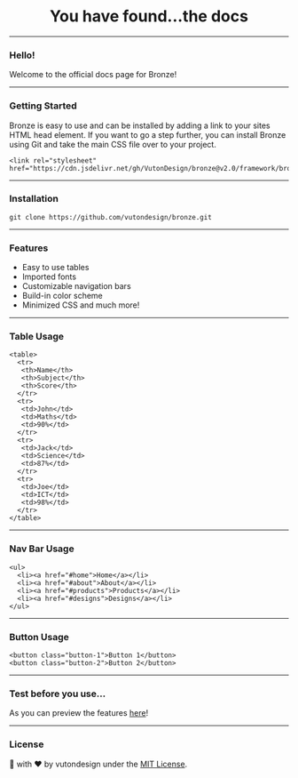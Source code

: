 <h1 align="center">You have found...the docs</h1>
<p align="center">

---- 

### Hello!
Welcome to the official docs page for Bronze!

----

### Getting Started 
Bronze is easy to use and can be installed by adding a link to your sites HTML head element. If you want to go a step further, you can install Bronze using Git and take the main CSS file over to your project.
```
<link rel="stylesheet" href="https://cdn.jsdelivr.net/gh/VutonDesign/bronze@v2.0/framework/bronze.css"/>
```

----

### Installation
```
git clone https://github.com/vutondesign/bronze.git
```

----

### Features
- Easy to use tables 
- Imported fonts
- Customizable navigation bars
- Build-in color scheme 
- Minimized CSS
and much more!

----

### Table Usage
```
<table>
  <tr>
   <th>Name</th>
   <th>Subject</th>
   <th>Score</th>
  </tr>
  <tr>
   <td>John</td>
   <td>Maths</td>
   <td>90%</td>
  </tr>
  <tr>
   <td>Jack</td>
   <td>Science</td>
   <td>87%</td>
  </tr>
  <tr>
   <td>Joe</td>
   <td>ICT</td>
   <td>98%</td>
  </tr>
</table>
```

----

### Nav Bar Usage

```
<ul>
  <li><a href="#home">Home</a></li>
  <li><a href="#about">About</a></li>
  <li><a href="#products">Products</a></li>
  <li><a href="#designs">Designs</a></li>
</ul>
```

----

### Button Usage

```
<button class="button-1">Button 1</button>
<button class="button-2">Button 2</button>
```

----

### Test before you use... 
As you can preview the features [here](https://vutondesign.com/bronze/preview)!

----

### License 
🎨 with ❤️ by vutondesign under the [MIT License](http://vutondesign.com/mymit/).
